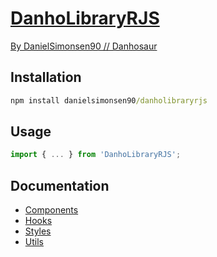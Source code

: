 # [DanhoLibraryRJS]('../README.md)

[By DanielSimonsen90 // Danhosaur](https://github.com/DanielSimonsen90)

## Installation

```cmd
npm install danielsimonsen90/danholibraryrjs
```

## Usage

```js
import { ... } from 'DanhoLibraryRJS';
```

## Documentation

* [Components](./Components.md)
* [Hooks](./Hooks.md)
* [Styles](./Styles.md)
* [Utils](./Utils.md)